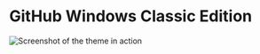 # GitHub Windows Classic Edition

![Screenshot of the theme in action](https://userstyles.org/style_screenshots/161198_after.png)
